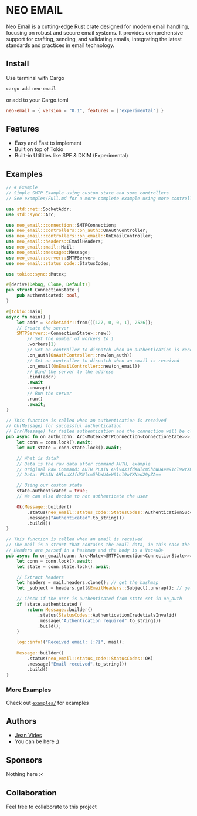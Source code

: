 # NEO EMAIL

Neo Email is a cutting-edge Rust crate designed for modern email handling, focusing on robust and secure email systems. It provides comprehensive support for crafting, sending, and validating emails, integrating the latest standards and practices in email technology.

## Install

Use terminal with Cargo

```bash
cargo add neo-email
```

or add to your Cargo.toml

```toml
neo-email = { version = "0.1", features = ["experimental"] }
```

## Features

* Easy and Fast to implement
* Built on top of Tokio
* Built-in Utilities like SPF & DKIM (Experimental)

## Examples

```rust
// # Example
// Simple SMTP Example using custom state and some controllers
// See examples/Full.md for a more complete example using more controllers and setting up a working server

use std::net::SocketAddr;
use std::sync::Arc;

use neo_email::connection::SMTPConnection;
use neo_email::controllers::on_auth::OnAuthController;
use neo_email::controllers::on_email::OnEmailController;
use neo_email::headers::EmailHeaders;
use neo_email::mail::Mail;
use neo_email::message::Message;
use neo_email::server::SMTPServer;
use neo_email::status_code::StatusCodes;

use tokio::sync::Mutex;

#[derive(Debug, Clone, Default)]
pub struct ConnectionState {
    pub authenticated: bool,
}

#[tokio::main]
async fn main() {
    let addr = SocketAddr::from(([127, 0, 0, 1], 2526));
    // Create the server
    SMTPServer::<ConnectionState>::new()
        // Set the number of workers to 1
        .workers(1)
        // Set an controller to dispatch when an authentication is received
        .on_auth(OnAuthController::new(on_auth))
        // Set an controller to dispatch when an email is received
        .on_email(OnEmailController::new(on_email))
        // Bind the server to the address
        .bind(addr)
        .await
        .unwrap()
        // Run the server
        .run()
        .await;
}

// This function is called when an authentication is received
// Ok(Message) for successful authentication
// Err(Message) for failed authentication and the connection will be closed peacefully
pub async fn on_auth(conn: Arc<Mutex<SMTPConnection<ConnectionState>>>, _data: String) -> Result<Message, Message> {
    let conn = conn.lock().await;
    let mut state = conn.state.lock().await;

    // What is data?
    // Data is the raw data after command AUTH, example
    // Original Raw Command: AUTH PLAIN AHlvdXJfdXNlcm5hbWUAeW91cl9wYXNzd29yZA==
    // Data: PLAIN AHlvdXJfdXNlcm5hbWUAeW91cl9wYXNzd29yZA==

    // Using our custom state
    state.authenticated = true;
    // We can also decide to not authenticate the user

    Ok(Message::builder()
        .status(neo_email::status_code::StatusCodes::AuthenticationSuccessful)
        .message("Authenticated".to_string())
        .build())
}

// This function is called when an email is received
// The mail is a struct that contains the email data, in this case the raw email data in a Vec<u8>
// Headers are parsed in a hashmap and the body is a Vec<u8>
pub async fn on_email(conn: Arc<Mutex<SMTPConnection<ConnectionState>>>, mail: Mail<Vec<u8>>) -> Message {
    let conn = conn.lock().await;
    let state = conn.state.lock().await;

    // Extract headers
    let headers = mail.headers.clone(); // get the hashmap
    let _subject = headers.get(&EmailHeaders::Subject).unwrap(); // get the Option<Subject> header

    // Check if the user is authenticated from state set in on_auth
    if !state.authenticated {
        return Message::builder()
            .status(StatusCodes::AuthenticationCredetialsInvalid)
            .message("Authentication required".to_string())
            .build();
    }

    log::info!("Received email: {:?}", mail);
    
    Message::builder()
        .status(neo_email::status_code::StatusCodes::OK)
        .message("Email received".to_string())
        .build()
}
```

### More Examples

Check out [`examples/`](https://github.com/JeanVydes/neo-email/tree/main/examples) for examples

## Authors

* [Jean Vides](https://github.com/JeanVydes)
* You can be here ;)

## Sponsors

Nothing here :<

## Collaboration

Feel free to collaborate to this project